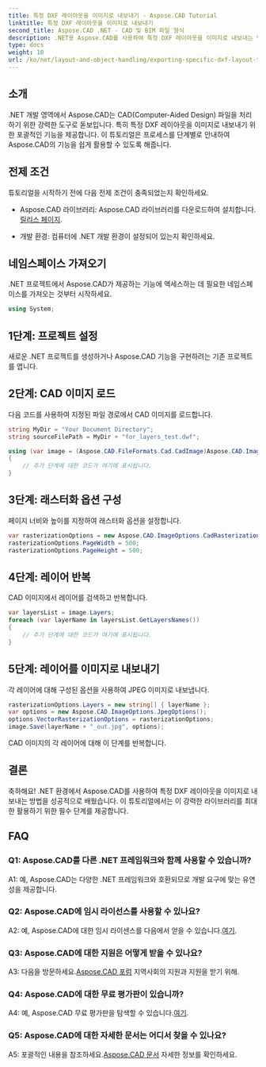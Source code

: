 ```yaml
---
title: 특정 DXF 레이아웃을 이미지로 내보내기 - Aspose.CAD Tutorial
linktitle: 특정 DXF 레이아웃을 이미지로 내보내기
second_title: Aspose.CAD .NET - CAD 및 BIM 파일 형식
description: .NET용 Aspose.CAD를 사용하여 특정 DXF 레이아웃을 이미지로 내보내는 방법에 대한 단계별 가이드를 살펴보세요. 이 강력한 튜토리얼을 통해 .NET 개발 효율성을 극대화하세요.
type: docs
weight: 10
url: /ko/net/layout-and-object-handling/exporting-specific-dxf-layout-to-image/
---
```

## 소개

.NET 개발 영역에서 Aspose.CAD는 CAD(Computer-Aided Design) 파일을 처리하기 위한 강력한 도구로 돋보입니다. 특히 특정 DXF 레이아웃을 이미지로 내보내기 위한 포괄적인 기능을 제공합니다. 이 튜토리얼은 프로세스를 단계별로 안내하여 Aspose.CAD의 기능을 쉽게 활용할 수 있도록 해줍니다.

## 전제 조건

튜토리얼을 시작하기 전에 다음 전제 조건이 충족되었는지 확인하세요.

-  Aspose.CAD 라이브러리: Aspose.CAD 라이브러리를 다운로드하여 설치합니다.[릴리스 페이지](https://releases.aspose.com/cad/net/).

- 개발 환경: 컴퓨터에 .NET 개발 환경이 설정되어 있는지 확인하세요.

## 네임스페이스 가져오기

.NET 프로젝트에서 Aspose.CAD가 제공하는 기능에 액세스하는 데 필요한 네임스페이스를 가져오는 것부터 시작하세요.

```csharp
using System;
```

## 1단계: 프로젝트 설정

새로운 .NET 프로젝트를 생성하거나 Aspose.CAD 기능을 구현하려는 기존 프로젝트를 엽니다.

## 2단계: CAD 이미지 로드

다음 코드를 사용하여 지정된 파일 경로에서 CAD 이미지를 로드합니다.

```csharp
string MyDir = "Your Document Directory";
string sourceFilePath = MyDir + "for_layers_test.dwf";

using (var image = (Aspose.CAD.FileFormats.Cad.CadImage)Aspose.CAD.Image.Load(sourceFilePath))
{
    // 추가 단계에 대한 코드가 여기에 표시됩니다.
}
```

## 3단계: 래스터화 옵션 구성

페이지 너비와 높이를 지정하여 래스터화 옵션을 설정합니다.

```csharp
var rasterizationOptions = new Aspose.CAD.ImageOptions.CadRasterizationOptions();
rasterizationOptions.PageWidth = 500;
rasterizationOptions.PageHeight = 500;
```

## 4단계: 레이어 반복

CAD 이미지에서 레이어를 검색하고 반복합니다.

```csharp
var layersList = image.Layers;
foreach (var layerName in layersList.GetLayersNames())
{
    // 추가 단계에 대한 코드가 여기에 표시됩니다.
}
```

## 5단계: 레이어를 이미지로 내보내기

각 레이어에 대해 구성된 옵션을 사용하여 JPEG 이미지로 내보냅니다.

```csharp
rasterizationOptions.Layers = new string[] { layerName };
var options = new Aspose.CAD.ImageOptions.JpegOptions();
options.VectorRasterizationOptions = rasterizationOptions;
image.Save(layerName + "_out.jpg", options);
```

CAD 이미지의 각 레이어에 대해 이 단계를 반복합니다.

## 결론

축하해요! .NET 환경에서 Aspose.CAD를 사용하여 특정 DXF 레이아웃을 이미지로 내보내는 방법을 성공적으로 배웠습니다. 이 튜토리얼에서는 이 강력한 라이브러리를 최대한 활용하기 위한 필수 단계를 제공합니다.

## FAQ

### Q1: Aspose.CAD를 다른 .NET 프레임워크와 함께 사용할 수 있습니까?

A1: 예, Aspose.CAD는 다양한 .NET 프레임워크와 호환되므로 개발 요구에 맞는 유연성을 제공합니다.

### Q2: Aspose.CAD에 임시 라이선스를 사용할 수 있나요?

 A2: 예, Aspose.CAD에 대한 임시 라이센스를 다음에서 얻을 수 있습니다.[여기](https://purchase.aspose.com/temporary-license/).

### Q3: Aspose.CAD에 대한 지원은 어떻게 받을 수 있나요?

 A3: 다음을 방문하세요.[Aspose.CAD 포럼](https://forum.aspose.com/c/cad/19) 지역사회의 지원과 지원을 받기 위해.

### Q4: Aspose.CAD에 대한 무료 평가판이 있습니까?

 A4: 예, Aspose.CAD 무료 평가판을 탐색할 수 있습니다.[여기](https://releases.aspose.com/).

### Q5: Aspose.CAD에 대한 자세한 문서는 어디서 찾을 수 있나요?

 A5: 포괄적인 내용을 참조하세요.[Aspose.CAD 문서](https://reference.aspose.com/cad/net/) 자세한 정보를 확인하세요.